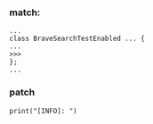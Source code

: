 

### match:
```
...
class BraveSearchTestEnabled ... {
...
>>>
};
...
```

### patch

```
print("[INFO]: ")
```

